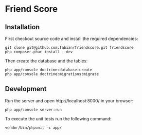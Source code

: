 # Friend Score

## Installation

First checkout source code and install the required dependencies:

```
git clone git@github.com:fabian/friendscore.git friendscore
php composer.phar install --dev
```

Then create the database and the tables:

```
php app/console doctrine:database:create
php app/console doctrine:migrations:migrate
```

## Development

Run the server and open http://localhost:8000/ in your browser:

```
php app/console server:run
```

To execute the unit tests run the following command:

```
vendor/bin/phpunit -c app/
```
